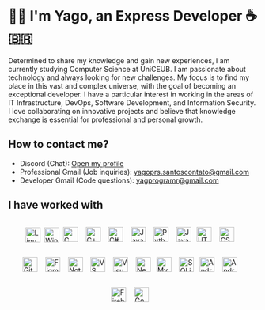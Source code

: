 <!--
Hello! If you are reading this, you probably have some interest in my profile.
Feel free to use this code and create your own profile!
The only thing I ask is that you leave the link to this repository in your profile.
(And of course, replace the information with your own)

ATTENTION: For this file to work, you need to rename it to "README.md", without the quotes.
Choose from the available language options and rename the file accordingly. For example, if you
want to use Portuguese, delete the "en-us.md" file and rename this file to "README.md".
Also, remember to leave the README.md file in the root directory of your profile along with
the assets folder so that GitHub can recognize it.

If you have any questions, you can contact me on Discord, no problem.
-->

# 👨‍💻 I'm Yago, an Express Developer ☕🇧🇷

<!-- Introduction text for your profile -->
<!-- Here, I recommend that you write a short text, but enough for people to know who you are. Specifically, in this README.md, I tried to focus more on who I am and what I do in a minimally professional and personal way, but do as you prefer -->

Determined to share my knowledge and gain new experiences, I am currently studying Computer Science at UniCEUB. I am passionate about technology and always looking for new challenges. My focus is to find my place in this vast and complex universe, with the goal of becoming an exceptional developer. I have a particular interest in working in the areas of IT Infrastructure, DevOps, Software Development, and Information Security. I love collaborating on innovative projects and believe that knowledge exchange is essential for professional and personal growth.

<!-- Section for social media links or contact -->
<!-- I recommend that you include links to social media or contacts that you want to share. You can use social media icons or just text, as I did. However, try to use social media specific to developers, such as LinkedIn, or social media that you use for professional purposes. -->

## How to contact me?

<!-- My Discord, for example, is a contact method that I use for both professional and personal purposes, so I included it here. -->

- Discord (Chat): [Open my profile](https://discordapp.com/users/405423872754712586)
- Professional Gmail (Job inquiries): [yagoprs.santoscontato@gmail.com](mailto:yagoprs.santoscontato@gmail.com)
- Developer Gmail (Code questions): [yagprogramr@gmail.com](mailto:yagprogramr@gmail.com)

<!-- Skills Section -->

## I have worked with

<!-- Remember! Pay attention to spacing and image size. If you add too many images or leave the size unregulated, the layout of your profile may break. -->
<div style="display: flex; flex-wrap: wrap; justify-content: center; align-items: center;">
  <!-- Operating Systems -->
  <img src="https://cdn.jsdelivr.net/gh/devicons/devicon/icons/linux/linux-original.svg" height="30" alt="Linux"> &nbsp;&nbsp;
  <img src="https://cdn.jsdelivr.net/gh/devicons/devicon/icons/windows8/windows8-original.svg" height="30" alt="Windows"> &nbsp;&nbsp;

  <!-- Programming Languages -->

<img src="https://cdn.jsdelivr.net/gh/devicons/devicon/icons/c/c-original.svg" height="30" alt="C"> &nbsp;&nbsp;
<img src="https://cdn.jsdelivr.net/gh/devicons/devicon/icons/cplusplus/cplusplus-original.svg" height="30" alt="C++"> &nbsp;&nbsp;
<img src="https://cdn.jsdelivr.net/gh/devicons/devicon/icons/csharp/csharp-original.svg" height="30" alt="C#"> &nbsp;&nbsp;
<img src="https://cdn.jsdelivr.net/gh/devicons/devicon/icons/java/java-original.svg" height="30" alt="Java"> &nbsp;&nbsp;
<img src="https://cdn.jsdelivr.net/gh/devicons/devicon/icons/python/python-original.svg" height="30" alt="Python"> &nbsp;&nbsp;
<img src="https://cdn.jsdelivr.net/gh/devicons/devicon/icons/javascript/javascript-original.svg" height="30" alt="JavaScript"> &nbsp;&nbsp;

  <!-- Web Development -->

<img src="https://cdn.jsdelivr.net/gh/devicons/devicon/icons/html5/html5-original.svg" height="30" alt="HTML5"> &nbsp;&nbsp;
<img src="https://cdn.jsdelivr.net/gh/devicons/devicon/icons/css3/css3-original.svg" height="30" alt="CSS3"> &nbsp;&nbsp;

  <!-- Tools and Others -->

<img src="https://cdn.jsdelivr.net/gh/devicons/devicon/icons/git/git-original.svg" height="30" alt="Git"> &nbsp;&nbsp;
<img src="https://cdn.jsdelivr.net/gh/devicons/devicon/icons/figma/figma-original.svg" height="30" alt="Figma"> &nbsp;&nbsp;
<img src="https://cdn.jsdelivr.net/gh/devicons/devicon/icons/notion/notion-original.svg" height="30" alt="Notion"> &nbsp;&nbsp;
<img src="https://cdn.jsdelivr.net/gh/devicons/devicon/icons/vscode/vscode-original.svg" height="30" alt="VS Code"> &nbsp;&nbsp;
<img src="https://cdn.jsdelivr.net/gh/devicons/devicon/icons/visualstudio/visualstudio-plain.svg" height="30" alt="Visual Studio"> &nbsp;&nbsp;
<img src="https://cdn.jsdelivr.net/gh/devicons/devicon/icons/neovim/neovim-original.svg" height="30" alt="Neovim"> &nbsp;&nbsp;

  <!-- Databases -->

<img src="https://cdn.jsdelivr.net/gh/devicons/devicon/icons/mysql/mysql-original.svg" height="30" alt="MySQL"> &nbsp;&nbsp;
<img src="https://cdn.jsdelivr.net/gh/devicons/devicon/icons/sqlite/sqlite-original.svg" height="30" alt="SQLite"> &nbsp;&nbsp;

  <!-- Mobile Development -->

<img src="https://cdn.jsdelivr.net/gh/devicons/devicon/icons/android/android-original.svg" height="30" alt="Android"> &nbsp;&nbsp;
<img src="https://cdn.jsdelivr.net/gh/devicons/devicon/icons/androidstudio/androidstudio-original.svg" height="30" alt="Android Studio"> &nbsp;&nbsp;

  <!-- Cloud and Others -->

<img src="https://cdn.jsdelivr.net/gh/devicons/devicon/icons/firebase/firebase-plain.svg" height="30" alt="Firebase"> &nbsp;&nbsp;
<img src="https://cdn.jsdelivr.net/gh/devicons/devicon/icons/googlecloud/googlecloud-original.svg" height="30" alt="Google Cloud"> &nbsp;&nbsp;

</div>

<!--
Well, that's it! I hope you liked my profile and managed to create your own profile.
I strongly recommend that you do not copy my code; creating your own code is a great way to learn and feel proud of your work.

Specifically, this README.md was directly influenced by the profile of [arthurspk](https://github.com/arthurspk/arthurspk), who helped me create my own profile. If you liked my profile, I recommend you check out his profile, it's very good!

But if you insist on using it, no problem, I won't stop you. I just ask that
you leave the link to this repository in your profile, it's the least you can do, right? ;)
-->
